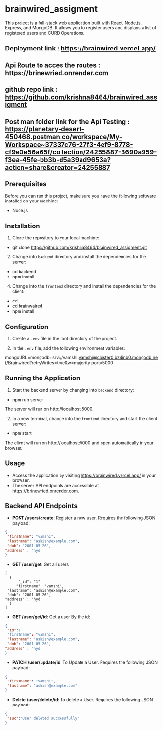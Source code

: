 # brainwired_assigment

This project is a full-stack web application built with React, Node.js, Express, and MongoDB. It allows you to register users and displays a list of registered users and CURD Operations.

## Deployment link : https://brainwired.vercel.app/
## Api Route to acces the routes : https://brinewried.onrender.com
## github repo link : https://github.com/krishna8464/brainwired_assigment
## Post man folder link for the Api Testing : https://planetary-desert-450468.postman.co/workspace/My-Workspace~37337c76-27f3-4ef9-8778-cf9e0e56a65f/collection/24255887-3690a959-f3ea-45fe-bb3b-d5a39ad9653a?action=share&creator=24255887 

## Prerequisites

Before you can run this project, make sure you have the following software installed on your machine:

- Node.js

## Installation

1. Clone the repository to your local machine: 

- git clone https://github.com/krishna8464/brainwired_assigment.git


2. Change into `backend` directory and install the dependencies for the server:

- cd backend
- npm install


4. Change into the `frontend` directory and install the dependencies for the client:

- cd ..
- cd brainwaired
- npm install


## Configuration

1. Create a `.env` file in the root directory of the project.

2. In the `.env` file, add the following environment variables:

mongoURL=mongodb+srv://vamshi:vamshi@cluster0.bz4jnb0.mongodb.net/Brainwired?retryWrites=true&w=majority
port=5000

## Running the Application

1. Start the backend server by changing into `backend` directory:

- npm run server


The server will run on http://localhost:5000.

2. In a new terminal, change into the `frontend` directory and start the client server:

- npm start


The client will run on http://localhost:5000 and open automatically in your browser.

## Usage

- Access the application by visiting https://brainwired.vercel.app/ in your browser.
- The server API endpoints are accessible at https://brinewried.onrender.com.

## Backend API Endpoints

- **POST /users/create**: Register a new user. Requires the following JSON payload:
```json
{
 "firstname": "vamshi",
 "lastname": "ashish@example.com",
 "dob": "2001-05-26",
"address" : "hyd
}
```

- **GET /user/get**: Get all users
```
[
  {
      "_id": "1"
     "firstname": "vamshi",
 "lastname": "ashish@example.com",
 "dob": "2001-05-26",
"address" : "hyd
  }
]
```
- **GET /user/get/id**: Get a user By the id:
```json
{
 "id":1
 "firstname": "vamshi",
 "lastname": "ashish@example.com",
 "dob": "2001-05-26",
"address" : "hyd
}
```
- **PATCH /user/update/id**: To Update a User. Requires the following JSON payload:
```json
{
 "firstname": "vamshi",
 "lastname": "ashish@example.com"
}
```
- **Delete /user/delete/id**: To delete a User. Requires the following JSON payload:
```json
{
 "suc":"User deleted successfully"
}
```





